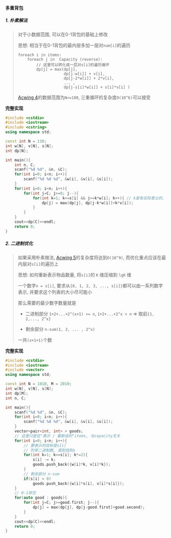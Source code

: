 #### 多重背包

##### 1. 朴素解法

> 对于小数据范围, 可以在0-1背包的基础上修改
> 
> 思想: 相当于在0-1背包的最内层多加一层对`num[i]`的遍历
> ```
> foreach i in items:
>     foreach j in  Capacity (reverse):
>         // 这里可以转化成一层对s[i]的遍历循环
>         dp[j] = max(dp[j],
>                     dp[j-w[i]] + v[i],
>                     dp[j-2*w[i]] + 2*v[i],
>                     ... , 
>                     dp[j-s[i]*w[i]] + s[i]*v[i] )
> ```
> 
> [Acwing 4](/acwing/Section%205/1_%E5%A4%9A%E9%87%8D%E8%83%8C%E5%8C%85_%E6%9C%B4%E7%B4%A0%E5%81%9A%E6%B3%95.cpp)的数据范围为`N<=100`, 三重循环的复杂度`O(10^6)`可以接受

**完整实现**
```CPP
#include <cstdio>
#include <iostream>
#include <cstring>
using namespace std;

const int N = 110;
int w[N], v[N], s[N];
int dp[N];

int main(){
    int n, C;
    scanf("%d %d", &n, &C);
    for(int i=0; i<n; i++){
        scanf("%d %d %d", &w[i], &v[i], &s[i]);
    }
    for(int i=0; i<n; i++){
        for(int j=C; j>=0; j--){
            for(int k=1; k<=s[i] && j>=k*w[i]; k++){ // k是有实际意义的, 表示采用的item i的数量; 并且对rest capacity的判断要挪到这一层
                dp[j] = max(dp[j], dp[j-k*w[i]]+k*v[i]);
            }
        }
    }
    cout<<dp[C]<<endl;
    return 0;
}
```

##### 2. 二进制优化
> 如果采用朴素做法, [Acwing 5](/acwing/Section%205/1_%E5%A4%9A%E9%87%8D%E8%83%8C%E5%8C%85_%E4%BA%8C%E8%BF%9B%E5%88%B6%E4%BC%98%E5%8C%96.cpp)的复杂度将达到`O(10^9)`, 而优化重点应该在最内层对`s[i]`的遍历上
> 
> 思想: 如何重新表示物品数量, 将`s[i]`的 `K` 维压缩到 `lgK` 维
>
> 一个数字`n = s[i]`, 要求从`{0, 1, 2, 3, ..., s[i]}`都可以由一系列数字表示, 并要求这个列表的大小尽可能小
> 
> 那么需要的最少数字数量就是
> 
> - 二进制部分
>   `1+2+...+2^(x+1) >= n`, `1+2+...+2^x < n` => 取前`{1, 2,..., 2^x}`
> 
> - 剩余部分
>   `n-sum(1, 2, ... , 2^x)`
> 
> 一共`(x+1+1)`个数

**完整实现**
```CPP
#include <cstdio>
#include <iostream>
#include <vector>
using namespace std;

const int N = 1010, M = 2010;
int w[N], v[N], s[N];
int dp[M];
int n, C;

int main(){
    scanf("%d %d", &n, &C);
    for(int i=0; i<n; i++){
        scanf("%d %d %d", &w[i], &v[i], &s[i]);
    }
    vector<pair<int, int> > goods;
    // 这里只是在"表示 / 重新组织"items, 与capacity无关
    for(int i=0; i<n; i++){
        // 要表示的目标是s[i]
        // 列举二进制数, 直到找到x
        for(int k=1; k<=s[i]; k*=2){
            s[i] -= k;
            goods.push_back({w[i]*k, v[i]*k});
        }
        // 剩余部分 n-sum
        if(s[i] > 0)
            goods.push_back({w[i]*s[i], v[i]*s[i]});
    }
    // 0-1背包
    for(auto good : goods){
        for(int j=C; j>=good.first; j--){
            dp[j] = max(dp[j], dp[j-good.first]+good.second);
        }
    }
    cout<<dp[C]<<endl;
    return 0;
}
```